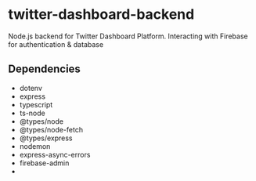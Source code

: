 # twitter-dashboard-backend

Node.js backend for Twitter Dashboard Platform. Interacting with Firebase for authentication &amp; database

## Dependencies

-   dotenv
-   express
-   typescript
-   ts-node
-   @types/node
-   @types/node-fetch
-   @types/express
-   nodemon
-   express-async-errors
-   firebase-admin
-
